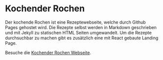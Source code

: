 # Kochender Rochen

Der kochende Rochen ist eine Rezeptewebseite, welche durch Github Pages gehostet wird.
Die Rezepte selbst werden in Markdown geschrieben und mit Jekyll zu statischen HTML Seiten umgewandelt.
Um die Rezepte durchsuchbar zu machen gibt es zusätzlich eine mit React gebaute Landing Page.

Besuche die [Kochender Rochen Webseite](https://wendychwan.github.io/kochender-rochen/).

